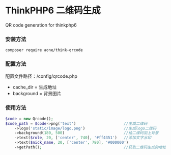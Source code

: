 # ThinkPHP6 二维码生成

QR code generation for thinkphp6

### 安装方法

```shell
composer require aone/think-qrcode
```

### 配置方法

配置文件路径：/config/qrcode.php
+ cache_dir = 生成地址
+ background = 背景图片

### 使用方法

```php
$code = new Qrcode();
$code_path = $code->png('text')                     //生成二维码
    ->logo('static/image/logo.png')                 //生成logo二维码
    ->background(180, 500)                          //给二维码加上背景
    ->text($role, 20, ['center', 740], '#ff4351')   //添加文字水印
    ->text($nick_name, 20, ['center', 780], '#000000')
    ->getPath();                                    //获取二维码生成的地址
```